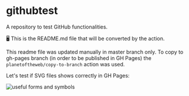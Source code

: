 # githubtest

A repository to test GitHub functionalities.

:desktop_computer: This is the README.md file that will be converted by the action.

This readme file was updated manually in master branch only.
To copy to gh-pages branch (in order to be published in GH Pages) the `planetoftheweb/copy-to-branch` action was used.

Let's test if SVG files shows correctly in GH Pages:

![useful forms and symbols](https://itamarc.github.io/githubtest/images/useful-forms-and-symbols.svg "Useful Forms and Symbols")
